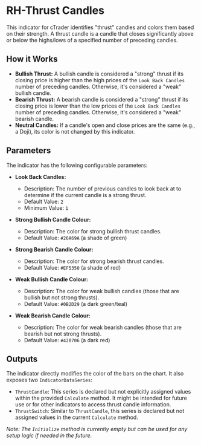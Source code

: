 # RH-Thrust Candles

This indicator for cTrader identifies "thrust" candles and colors them based on their strength. A thrust candle is a candle that closes significantly above or below the highs/lows of a specified number of preceding candles.

## How it Works

-   **Bullish Thrust:** A bullish candle is considered a "strong" thrust if its closing price is higher than the high prices of the `Look Back Candles` number of preceding candles. Otherwise, it's considered a "weak" bullish candle.
-   **Bearish Thrust:** A bearish candle is considered a "strong" thrust if its closing price is lower than the low prices of the `Look Back Candles` number of preceding candles. Otherwise, it's considered a "weak" bearish candle.
-   **Neutral Candles:** If a candle's open and close prices are the same (e.g., a Doji), its color is not changed by this indicator.

## Parameters

The indicator has the following configurable parameters:

-   **Look Back Candles:**
    -   Description: The number of previous candles to look back at to determine if the current candle is a strong thrust.
    -   Default Value: `2`
    -   Minimum Value: `1`

-   **Strong Bullish Candle Colour:**
    -   Description: The color for strong bullish thrust candles.
    -   Default Value: `#26A69A` (a shade of green)

-   **Strong Bearish Candle Colour:**
    -   Description: The color for strong bearish thrust candles.
    -   Default Value: `#EF5350` (a shade of red)

-   **Weak Bullish Candle Colour:**
    -   Description: The color for weak bullish candles (those that are bullish but not strong thrusts).
    -   Default Value: `#0B2D29` (a dark green/teal)

-   **Weak Bearish Candle Colour:**
    -   Description: The color for weak bearish candles (those that are bearish but not strong thrusts).
    -   Default Value: `#420706` (a dark red)

## Outputs

The indicator directly modifies the color of the bars on the chart. It also exposes two `IndicatorDataSeries`:

-   `ThrustCandle`: This series is declared but not explicitly assigned values within the provided `Calculate` method. It might be intended for future use or for other indicators to access thrust candle information.
-   `ThrustSwitch`: Similar to `ThrustCandle`, this series is declared but not assigned values in the current `Calculate` method.

*Note: The `Initialize` method is currently empty but can be used for any setup logic if needed in the future.*